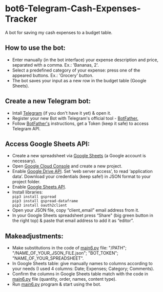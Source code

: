 # bot6-Telegram-Cash-Expenses-Tracker
A bot for saving my cash expenses to a budget table. <br>

<h2>How to use the bot:</h2>
<ul>
  <li>Enter manually (in the bot interface) your expense description and price, separated with a comma. Ex.: 'Bananas, 2'.</li>
  <li>Select a predefined category of your expense: press one of the appeared buttons. Ex.: 'Grocery' button.</li>
  <li>The bot saves your input as a new row in the budget table (Google Sheets).</li>
</ul>

<h2>Create a new Telegram bot:</h2>
<ul>
  <li>Intall <a href="https://telegram.org/">Telegram</a> (if you don't have it yet) & open it.</li>
  <li>Register your new Bot with Telegram's official tool - <a href="https://telegram.me/BotFather">BotFather.</a></li>
  <li>Follow <a href="https://telegram.me/BotFather">BotFather's</a> instructions, get a Token (keep it safe) to access Telegram API.</li>  
</ul>

<h2>Access Google Sheets API:</h2>
<ul>
  <li>Create a new spreadsheet via <a href="https://www.google.com/sheets/about/">Google Sheets</a> (a Google account is necessary).</li>
  <li>Open <a href="http://console.cloud.google.com/">Google Cloud Console</a> and create a new project.</li>
  <li>Enable <a href="https://console.cloud.google.com/apis/library/drive.googleapis.com">Google Drive API</a>.  Set ‘web server access’, to read ‘application data’. Download your credentials (keep safe!) in JSON format to your project folder.</li>
  <li>Enable <a href="http://console.cloud.google.com/apis/library/sheets.googleapis.com">Google Sheets API</a>.</li> 
  <li>Install libraries:</li>
  <code>pip3 install gspread</code><br>
  <code>pip3 install gspread-dataframe</code><br>
  <code>pip3 install oauth2client</code><br>
  <li>Open your JSON file, copy “client_email” email address from it.</li>
  <li>In your Google Sheets spreadsheet press “Share" (big green button in the right top) & paste that email address to add it as “editor”.</li>
</ul>

<h2>Makeadjustments:</h2>
<ul>
  <li>Make substitutions in the code of <a href="https://github.com/DS-jr/bot6-Telegram-Cash-Expenses-Tracker/blob/main/main6.py">main6.py</a> file: "/PATH"; "/NAME_OF_YOUR_JSON_FILE.json"; "BOT_TOKEN"; "NAME_OF_YOUR_SPREADSHEET".</li>
  <li>In Google Sheets table: give manually names to columns according to your needs (I used 4 columns: Date; Expenses; Category; Comments).</li>
  <li>Confirm the columns in Google Sheets table match with the code in <a href="https://github.com/DS-jr/bot6-Telegram-Cash-Expenses-Tracker/blob/main/main6.py">main6.py</a> file (quantity, order, names, content type).</li>
  <li>Run <a href="https://github.com/DS-jr/bot6-Telegram-Cash-Expenses-Tracker/blob/main/main6.py">main6.py</a> program & start using the bot.</li>
</ul>

